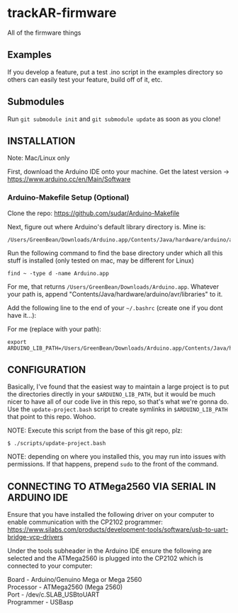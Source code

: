 # trackAR-firmware #

All of the firmware things

## Examples ##
If you develop a feature, put a test .ino script in the examples directory so others can easily test your feature, build off of it, etc.


## Submodules ##

Run `git submodule init` and `git submodule update` as soon as you clone!

## INSTALLATION ##

Note: Mac/Linux only

First, download the Arduino IDE onto your machine. Get the latest version -> https://www.arduino.cc/en/Main/Software

### Arduino-Makefile Setup (Optional) ###

Clone the repo: https://github.com/sudar/Arduino-Makefile

Next, figure out where Arduino's default library directory is. Mine is:

~~~
/Users/GreenBean/Downloads/Arduino.app/Contents/Java/hardware/arduino/avr/libraries
~~~

Run the following command to find the base directory under which all this stuff is installed (only tested on mac, may be different for Linux)

~~~
find ~ -type d -name Arduino.app
~~~
For me, that returns `/Users/GreenBean/Downloads/Arduino.app`. Whatever your path is, append "Contents/Java/hardware/arduino/avr/libraries" to it.

Add the following line to the end of your `~/.bashrc` (create one if you dont have it...):

For me (replace with your path):
~~~
export ARDUINO_LIB_PATH=/Users/GreenBean/Downloads/Arduino.app/Contents/Java/hardware/arduino/avr/libraries
~~~

## CONFIGURATION ##

Basically, I've found that the easiest way to maintain a large project is to put the directories directly in your `$ARDUINO_LIB_PATH`, but it would be much nicer to have all of our code live in this repo, so that's what we're gonna do. Use the `update-project.bash` script to create symlinks in `$ARDUINO_LIB_PATH` that point to this repo. Wohoo.

NOTE: Execute this script from the base of this git repo, plz:

~~~
$ ./scripts/update-project.bash
~~~

NOTE: depending on where you installed this, you may run into issues with permissions. If that happens, prepend
`sudo` to the front of the command.

## CONNECTING TO ATMega2560 VIA SERIAL IN ARDUINO IDE ##

Ensure that you have installed the following driver on your computer to enable communication with the CP2102 programmer: https://www.silabs.com/products/development-tools/software/usb-to-uart-bridge-vcp-drivers

Under the tools subheader in the Arduino IDE ensure the following are selected and the ATMega2560 is plugged into the CP2102 which is connected to your computer:

Board - Arduino/Genuino Mega or Mega 2560  
Processor - ATMega2560 (Mega 2560)  
Port - /dev/c.SLAB_USBtoUART  
Programmer - USBasp  



